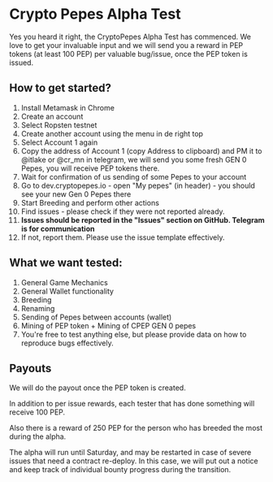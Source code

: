 # Crypto Pepes Alpha Test

Yes you heard it right, the CryptoPepes Alpha Test has commenced.
We love to get your invaluable input and we will send you a 
reward in PEP tokens (at least 100 PEP) per valuable bug/issue, once the PEP token is issued. 

## How to get started?

1. Install Metamask in Chrome
1. Create an account
1. Select Ropsten testnet
1. Create another account using the menu in de right top 
1. Select Account 1 again
1. Copy the address of Account 1 (copy Address to clipboard) and PM it to @itlake or @cr_mn in telegram, we will send you some fresh GEN 0 Pepes, you will receive PEP tokens there.
1. Wait for confirmation of us sending of some Pepes to your account
1. Go to dev.cryptopepes.io - open "My pepes" (in header) - you should see your new Gen 0 Pepes there
1. Start Breeding and perform other actions
1. Find issues - please check if they were not reported already.
1. **Issues should be reported in the "Issues" section on GitHub. Telegram is for communication**
1. If not, report them. Please use the issue template effectively.

## What we want tested:

1. General Game Mechanics
1. General Wallet functionality
1. Breeding
1. Renaming
1. Sending of Pepes between accounts (wallet)
1. Mining of PEP token + Mining of CPEP GEN 0 pepes
1. You're free to test anything else, but please provide data on how to reproduce bugs effectively.


## Payouts

We will do the payout once the PEP token is created.

In addition to per issue rewards, each tester that has done something will receive 100 PEP. 

Also there is a reward of 250 PEP for the person who has breeded the most during the alpha.

The alpha will run until Saturday, and may be restarted in case of severe issues that need a contract re-deploy.
In this case, we will put out a notice and keep track of individual bounty progress during the transition.

